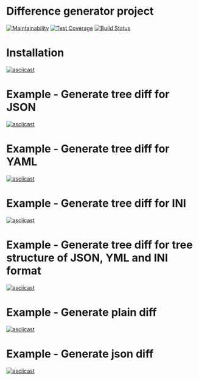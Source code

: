 # Difference generator project

[![Maintainability](https://api.codeclimate.com/v1/badges/d24cccb814e9297ad889/maintainability)](https://codeclimate.com/github/subakaev/project-lvl2-s333/maintainability)
[![Test Coverage](https://api.codeclimate.com/v1/badges/d24cccb814e9297ad889/test_coverage)](https://codeclimate.com/github/subakaev/project-lvl2-s333/test_coverage)
[![Build Status](https://travis-ci.org/subakaev/project-lvl2-s333.svg?branch=master)](https://travis-ci.org/subakaev/project-lvl2-s333)

# Installation
[![asciicast](https://asciinema.org/a/6ucLb8g7x6UTQqdWAZntg7IpS.png)](https://asciinema.org/a/6ucLb8g7x6UTQqdWAZntg7IpS)

# Example - Generate tree diff for JSON
[![asciicast](https://asciinema.org/a/zUxXjveGU3rLg9Y2av43PGdCV.png)](https://asciinema.org/a/zUxXjveGU3rLg9Y2av43PGdCV)

# Example - Generate tree diff for YAML
[![asciicast](https://asciinema.org/a/3BcjlmDwFXS9gyfqRMhaxoeIQ.png)](https://asciinema.org/a/3BcjlmDwFXS9gyfqRMhaxoeIQ)

# Example - Generate tree diff for INI
[![asciicast](https://asciinema.org/a/pwTL0KZtGGT7AGAAu4vzu849q.png)](https://asciinema.org/a/pwTL0KZtGGT7AGAAu4vzu849q)

# Example - Generate tree diff for tree structure of JSON, YML and INI format
[![asciicast](https://asciinema.org/a/K8TubrQgaDC95spjZJqYyJ0eR.png)](https://asciinema.org/a/K8TubrQgaDC95spjZJqYyJ0eR)

# Example - Generate plain diff
[![asciicast](https://asciinema.org/a/GVR1DQ12F7aT5M3vDbpOC9bKx.png)](https://asciinema.org/a/GVR1DQ12F7aT5M3vDbpOC9bKx)

# Example - Generate json diff
[![asciicast](https://asciinema.org/a/dJLBspY2UlCjjvhx55PqSrDPd.png)](https://asciinema.org/a/dJLBspY2UlCjjvhx55PqSrDPd)